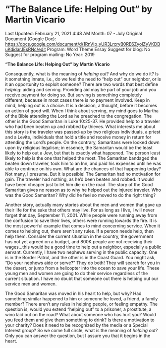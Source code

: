 # “The Balance Life: Helping Out” by Martin Vicario

Last Updated: February 21, 2021 4:48 AM
Month: 07 - July
Original Document (Google Doc): https://docs.google.com/document/d/1RnVIp_yUR3LrcryB0RE6ZyoIZyVKDBuKdidarJEsRNc/edit
Program: Word Theme Essay
Suggest for blog: No
Suggest for program mailing: No
Year: 2019

**“The Balance Life: Helping Out” by Martin Vicario**

Consequently, what is the meaning of *helping out*? And why do we do it? Is it something innate, i.e., do we feel the need to “help out” our neighbor, or is it an opportunity to exploit someone? There are two words that best define *helping*: aiding and serving. Providing aid may be part of your job and you receive payment for doing so. But serving is something completely different, because in most cases there is no payment involved. Keep in mind, helping out is a choice. It is a decision, a thought, before it becomes an action of good will. When I think about serving, my mind goes to Martha of the Bible attending the Lord as he preached to the congregation. The other is the Good Samaritan in Luke 10:25-37. He provided help to a traveler who had been beaten up and robbed by thieves. What interests me about this story is the traveler was passed-up by two religious individuals, a priest and a Levite, individuals that hold a title and receive money in return for attending the Lord’s people. On the contrary, Samaritans were looked down upon by religious legalism; in essence, the Samaritan would be the least likely to help out a Jew, but that is exactly what happened. The person least likely to help is the one that helped the most. The Samaritan bandaged the beaten down traveler, took him to an Inn, and paid his expenses until he was able to continue on his own. What are the chances of that happening today? Not many, I presume. But it is possible! The Samaritan had no motivation for gain. The traveler had nothing, as he’d been beaten and robbed. It would have been cheaper just to let him die on the road. The story of the Good Samaritan gives no reason as to why he helped out the injured traveler. Who was the Good Samaritan? Why did he feel so moved to do the right thing?

Another story, actually many stories about the men and women that gave up their life for the sake that others may live. For as long as I live, I will never forget that day, September 11, 2001. While people were running away from the confusion to save their lives, others were running towards the fire. It is the most powerful example that comes to mind concerning service. When it comes to helping out, there aren’t any rules. If a person needs help, then help them. Consider the current situation in the country, the government has not yet agreed on a budget, and 800K people are not receiving their wages...this would be a good time to help out a neighbor, especially a public servant. Currently, I have two nephews serving in the public capacity. One is in the Border Patrol, and the other is in the Coast Guard. You might ask, “Do your nephews aide or serve?” They do both! They will search for you in the desert, or jump from a helicopter into the ocean to save your life. These young men and women are going to do their service regardless of the current situation. I have no doubt that someone out there is helping out our service men and women.

The Good Samaritan was moved in his heart to help, but why? Had something similar happened to him or someone he loved, a friend, a family member? There aren’t any rules in helping people, or feeling empathy. The question is, would you extend “helping out” to a prisoner, a prostitute, a wino laid out on the road? What about someone who has hurt you? Would you feed them and give them something to drink? Is there a motivation to your charity? Does it need to be recognized by the media or a Special Interest group? So we come full circle, what is the meaning of *helping out*? Only you can answer the question, but I assure you that it begins in the heart.